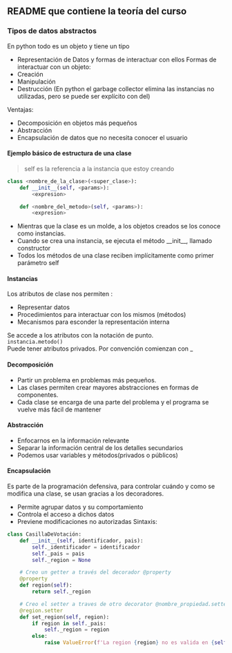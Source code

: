 ## README que contiene la teoría del curso

### Tipos de datos abstractos
En python todo es un objeto y tiene un tipo
  * Representación de Datos y formas de interactuar con ellos
Formas de interactuar con un objeto:
  * Creación
  * Manipulación
  * Destrucción (En python el garbage collector elimina las instancias no utilizadas, pero se puede ser explícito con del)

Ventajas:
  * Decomposición en objetos más pequeños
  * Abstracción
  * Encapsulación de datos que no necesita conocer el usuario

#### Ejemplo básico de estructura de una clase

> self es la referencia a la instancia que estoy creando

```python
class <nombre_de_la_clase>(<super_clase>):
    def __init__(self, <params>):
        <expresion>

    def <nombre_del_metodo>(self, <params>):
        <expresion>
```

* Mientras que la clase es un molde, a los objetos creados se los conoce como instancias.
* Cuando se crea una instancia, se ejecuta el método \_\_init__, llamado constructor
* Todos los métodos de una clase reciben implícitamente como primer parámetro self

#### Instancias
Los atributos de clase nos permiten :
  * Representar datos
  * Procedimientos para interactuar con los mismos (métodos)
  * Mecanismos para esconder la representación interna

Se accede a los atributos con la notación de punto.  
`instancia.metodo()`  
Puede tener atributos privados. Por convención comienzan con _

#### Decomposición
* Partir un problema en problemas más pequeños.
* Las clases permiten crear mayores abstracciones en formas de componentes.
* Cada clase se encarga de una parte del problema y el programa se vuelve más fácil de mantener

#### Abstracción
* Enfocarnos en la información relevante
* Separar la información central de los detalles secundarios
* Podemos usar variables y métodos(privados o públicos)

#### Encapsulación
Es parte de la programación defensiva, para controlar cuándo y como se modifica una clase, se usan gracias a los decoradores.
* Permite agrupar datos y su comportamiento
* Controla el acceso a dichos datos
* Previene modificaciones no autorizadas
Sintaxis:
```python
class CasillaDeVotación:
    def __init__(self, identificador, pais):
        self._identificador = identificador
        self._pais = pais
        self._region = None

    # Creo un getter a través del decorador @property
    @property
    def region(self):
        return self._region

    # Creo el setter a traves de otro decorator @nombre_propiedad.setter, puede contener logica como en este caso
    @region.setter
    def set_region(self, region):
        if region in self._pais:
            self._region = region
        else:
            raise ValueError(f'La region {region} no es valida en {self._pais}')

```